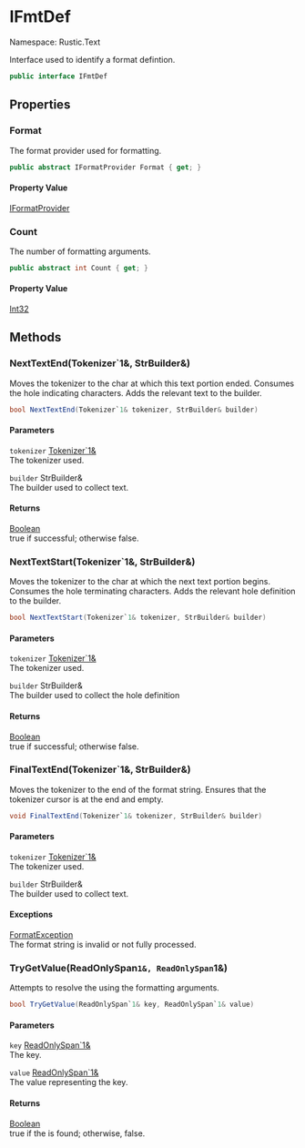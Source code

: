 # IFmtDef

Namespace: Rustic.Text

Interface used to identify a format defintion.

```csharp
public interface IFmtDef
```

## Properties

### **Format**

The format provider used for formatting.

```csharp
public abstract IFormatProvider Format { get; }
```

#### Property Value

[IFormatProvider](https://docs.microsoft.com/en-us/dotnet/api/system.iformatprovider)<br>

### **Count**

The number of formatting arguments.

```csharp
public abstract int Count { get; }
```

#### Property Value

[Int32](https://docs.microsoft.com/en-us/dotnet/api/system.int32)<br>

## Methods

### **NextTextEnd(Tokenizer`1&, StrBuilder&)**

Moves the tokenizer to the char at which this text portion ended. Consumes the hole indicating characters. Adds the relevant text to the builder.

```csharp
bool NextTextEnd(Tokenizer`1& tokenizer, StrBuilder& builder)
```

#### Parameters

`tokenizer` [Tokenizer`1&](./rustic.text.tokenizer-1&.md)<br>
The tokenizer used.

`builder` StrBuilder&<br>
The builder used to collect text.

#### Returns

[Boolean](https://docs.microsoft.com/en-us/dotnet/api/system.boolean)<br>
true if successful; otherwise false.

### **NextTextStart(Tokenizer`1&, StrBuilder&)**

Moves the tokenizer to the char at which the next text portion begins. Consumes the hole terminating characters. Adds the relevant hole definition to the builder.

```csharp
bool NextTextStart(Tokenizer`1& tokenizer, StrBuilder& builder)
```

#### Parameters

`tokenizer` [Tokenizer`1&](./rustic.text.tokenizer-1&.md)<br>
The tokenizer used.

`builder` StrBuilder&<br>
The builder used to collect the hole definition

#### Returns

[Boolean](https://docs.microsoft.com/en-us/dotnet/api/system.boolean)<br>
true if successful; otherwise false.

### **FinalTextEnd(Tokenizer`1&, StrBuilder&)**

Moves the tokenizer to the end of the format string. Ensures that the tokenizer cursor is at the end and empty.

```csharp
void FinalTextEnd(Tokenizer`1& tokenizer, StrBuilder& builder)
```

#### Parameters

`tokenizer` [Tokenizer`1&](./rustic.text.tokenizer-1&.md)<br>
The tokenizer used.

`builder` StrBuilder&<br>
The builder used to collect text.

#### Exceptions

[FormatException](https://docs.microsoft.com/en-us/dotnet/api/system.formatexception)<br>
The format string is invalid or not fully processed.

### **TryGetValue(ReadOnlySpan`1&, ReadOnlySpan`1&)**

Attempts to resolve the  using the formatting arguments.

```csharp
bool TryGetValue(ReadOnlySpan`1& key, ReadOnlySpan`1& value)
```

#### Parameters

`key` [ReadOnlySpan`1&](https://docs.microsoft.com/en-us/dotnet/api/system.readonlyspan-1&)<br>
The key.

`value` [ReadOnlySpan`1&](https://docs.microsoft.com/en-us/dotnet/api/system.readonlyspan-1&)<br>
The value representing the key.

#### Returns

[Boolean](https://docs.microsoft.com/en-us/dotnet/api/system.boolean)<br>
true if the  is found; otherwise, false.
